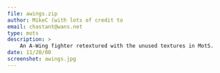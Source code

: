 ```yaml
---
file: awings.zip
author: MikeC (with lots of credit to
email: chastant@wans.net
type: mots
description: >
    An A-Wing fighter retextured with the unused textures in MotS.
date: 11/20/00
screenshot: awings.jpg
---
```

